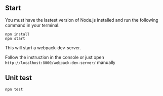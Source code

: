 ## Start

You must have the lastest version of Node.js installed and run the following command in your terminal.

```
npm install
npm start
```

This will start a webpack-dev-server.

Follow the instruction in the console or just open `http://localhost:8000/webpack-dev-server/` manually

## Unit test

```
npm test
```

